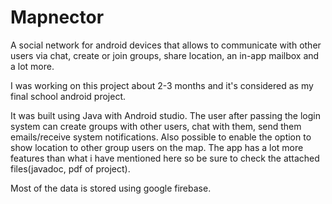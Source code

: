 # Mapnector
A social network for android devices that allows to communicate with other users via chat, create or join groups, share location, an in-app mailbox and a lot more.

I was working on this project about 2-3 months and it's considered as my final school android project.

It was built using Java with Android studio.
The user after passing the login system can create groups with other users, chat with them, send them emails/receive system notifications. Also possible
to enable the option to show location to other group users on the map. The app has a lot more features than what i have mentioned here so be sure
to check the attached files(javadoc, pdf of project).

Most of the data is stored using google firebase.
